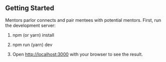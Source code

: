 ## Getting Started

Mentors parlor connects and pair mentees with potential mentors.
First, run the development server:

1. npm (or yarn) install

2. npm run (yarn) dev

3. Open [http://localhost:3000](http://localhost:3000) with your browser to see the result.
